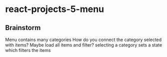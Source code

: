 # react-projects-5-menu

## Brainstorm

Menu contains many categories
How do you connect the category selected with items?
Maybe load all items and filter?
selecting a category sets a state which filters the items
